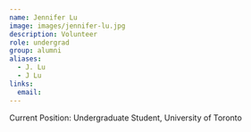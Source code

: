 ```yaml
---
name: Jennifer Lu
image: images/jennifer-lu.jpg
description: Volunteer
role: undergrad
group: alumni
aliases:
  - J. Lu
  - J Lu
links:
  email:
---
```


Current Position: Undergraduate Student, University of Toronto
